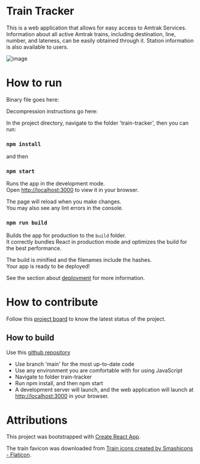 # Train Tracker

This is a web application that allows for easy access to Amtrak Services. Information about all active Amtrak trains, including destination, line, number, and lateness, can be easily obtained through it. Station information is also available to users.

![image](https://github.com/user-attachments/assets/44646c9f-de57-460b-8ac0-ded3e2c4c9ca)

# How to run

Binary file goes here: 

Decompression instructions go here: 

In the project directory, navigate to the folder 'train-tracker', then you can run:

### `npm install`

and then

### `npm start`

Runs the app in the development mode.\
Open [http://localhost:3000](http://localhost:3000) to view it in your browser.

The page will reload when you make changes.\
You may also see any lint errors in the console.

### `npm run build`

Builds the app for production to the `build` folder.\
It correctly bundles React in production mode and optimizes the build for the best performance.

The build is minified and the filenames include the hashes.\
Your app is ready to be deployed!

See the section about [deployment](https://facebook.github.io/create-react-app/docs/deployment) for more information.

# How to contribute

Follow this [project board](https://github.com/orgs/cis3296f24/projects/105/views/1) to know the latest status of the project.
## How to build

Use this [github repository](https://github.com/cis3296f24/TrainTracker/)
- Use branch 'main' for the most up-to-date code  
- Use any environment you are comfortable with for using JavaScript
- Navigate to folder train-tracker
- Run npm install, and then npm start
- A development server will launch, and the web application will launch at [http://localhost:3000](http://localhost:3000) in your browser.

# Attributions

This project was bootstrapped with [Create React App](https://github.com/facebook/create-react-app).

The train favicon was downloaded from [Train icons created by Smashicons - Flaticon](https://www.flaticon.com/free-icon/train_2855692).
